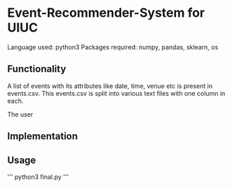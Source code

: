 # Event-Recommender-System for UIUC

Language used: python3
Packages required: numpy, pandas, sklearn, os

## Functionality

A list of events with its attributes like date, time, venue etc is present in events.csv. This events.csv is split into various text files with one column in each.

The user 

## Implementation

## Usage

'''
python3 final.py
'''
